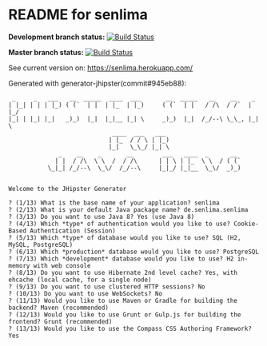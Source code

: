 README for senlima
==========================
**Development branch status:** [![Build Status](https://api.travis-ci.org/Senlima/webapp-senlima.svg?branch=development)](https://travis-ci.org/Senlima/webapp-senlima)

**Master branch status:** [![Build Status](https://api.travis-ci.org/Senlima/webapp-senlima.svg?branch=master)](https://travis-ci.org/Senlima/webapp-senlima)

See current version on: https://senlima.herokuapp.com/

Generated with generator-jhipster(commit#945eb88):
```                      
 _     _   ___   __  _____  ____  ___       __  _____   __    __    _                                    
| |_| | | | |_) ( (`  | |  | |_  | |_)     ( (`  | |   / /\  / /`  | |_/                                 
|_| | |_| |_|   _)_)  |_|  |_|__ |_| \     _)_)  |_|  /_/--\ \_\_, |_| \                                 
                             ____  ___   ___                                                             
                            | |_  / / \ | |_)                                                            
                            |_|   \_\_/ |_| \                                                            
              _    __    _       __        ___   ____  _      __                                         
             | |  / /\  \ \  /  / /\      | | \ | |_  \ \  / ( (`                                        
           \_|_| /_/--\  \_\/  /_/--\     |_|_/ |_|__  \_\/  _)_)                                        
                                                                                                         
                                                                                                         
Welcome to the JHipster Generator                                                                        
                                                                                                         
? (1/13) What is the base name of your application? senlima                                              
? (2/13) What is your default Java package name? de.senlima.senlima                                      
? (3/13) Do you want to use Java 8? Yes (use Java 8)                                                     
? (4/13) Which *type* of authentication would you like to use? Cookie-Based Authentication (Session)     
? (5/13) Which *type* of database would you like to use? SQL (H2, MySQL, PostgreSQL)                     
? (6/13) Which *production* database would you like to use? PostgreSQL                                   
? (7/13) Which *development* database would you like to use? H2 in-memory with web console               
? (8/13) Do you want to use Hibernate 2nd level cache? Yes, with ehcache (local cache, for a single node)
? (9/13) Do you want to use clustered HTTP sessions? No                                                  
? (10/13) Do you want to use WebSockets? No                                                              
? (11/13) Would you like to use Maven or Gradle for building the backend? Maven (recommended)            
? (12/13) Would you like to use Grunt or Gulp.js for building the frontend? Grunt (recommended)          
? (13/13) Would you like to use the Compass CSS Authoring Framework? Yes 
```                            
